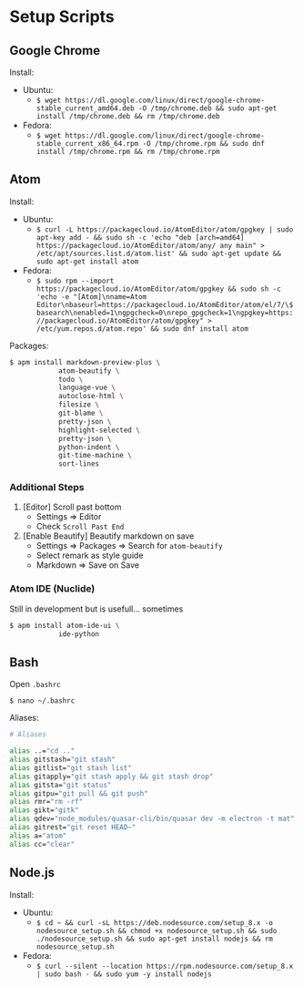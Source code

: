# Setup Scripts

## Google Chrome

Install:

-   Ubuntu:
    -   `$ wget https://dl.google.com/linux/direct/google-chrome-stable_current_amd64.deb -O /tmp/chrome.deb && sudo apt-get install /tmp/chrome.deb && rm /tmp/chrome.deb`
-   Fedora:
    -   `$ wget https://dl.google.com/linux/direct/google-chrome-stable_current_x86_64.rpm -O /tmp/chrome.rpm && sudo dnf install /tmp/chrome.rpm && rm /tmp/chrome.rpm`

## Atom

Install:

-   Ubuntu:
    -   `$ curl -L https://packagecloud.io/AtomEditor/atom/gpgkey | sudo apt-key add - && sudo sh -c 'echo "deb [arch=amd64] https://packagecloud.io/AtomEditor/atom/any/ any main" > /etc/apt/sources.list.d/atom.list' && sudo apt-get update && sudo apt-get install atom`
-   Fedora:
    -   `$ sudo rpm --import https://packagecloud.io/AtomEditor/atom/gpgkey && sudo sh -c 'echo -e "[Atom]\nname=Atom Editor\nbaseurl=https://packagecloud.io/AtomEditor/atom/el/7/\$basearch\nenabled=1\ngpgcheck=0\nrepo_gpgcheck=1\ngpgkey=https://packagecloud.io/AtomEditor/atom/gpgkey" > /etc/yum.repos.d/atom.repo' && sudo dnf install atom`

Packages:

```bash
$ apm install markdown-preview-plus \
            atom-beautify \
            todo \
            language-vue \
            autoclose-html \
            filesize \
            git-blame \
            pretty-json \
            highlight-selected \
            pretty-json \
            python-indent \
            git-time-machine \
            sort-lines
```

### Additional Steps

1.  [Editor] Scroll past bottom
    -   Settings => Editor
    -   Check `Scroll Past End`
2.  [Enable Beautify] Beautify markdown on save
    -   Settings => Packages => Search for `atom-beautify`
    -   Select remark as style guide
    -   Markdown => Save on Save

### Atom IDE (Nuclide)

Still in development but is usefull... sometimes

```bash
$ apm install atom-ide-ui \
            ide-python
```

## Bash

Open `.bashrc`

`$ nano ~/.bashrc`

Aliases:

```bash
# Aliases

alias ..="cd .."
alias gitstash="git stash"
alias gitlist="git stash list"
alias gitapply="git stash apply && git stash drop"
alias gitsta="git status"
alias gitpu="git pull && git push"
alias rmr="rm -rf"
alias gikt="gitk"
alias qdev="node_modules/quasar-cli/bin/quasar dev -m electron -t mat"
alias gitrest="git reset HEAD~"
alias a="atom"
alias cc="clear"
```

## Node.js

Install:

-   Ubuntu:
    -   `$ cd ~ && curl -sL https://deb.nodesource.com/setup_8.x -o nodesource_setup.sh && chmod +x nodesource_setup.sh && sudo ./nodesource_setup.sh && sudo apt-get install nodejs && rm nodesource_setup.sh`
-   Fedora:
    -   `$ curl --silent --location https://rpm.nodesource.com/setup_8.x | sudo bash - && sudo yum -y install nodejs`

